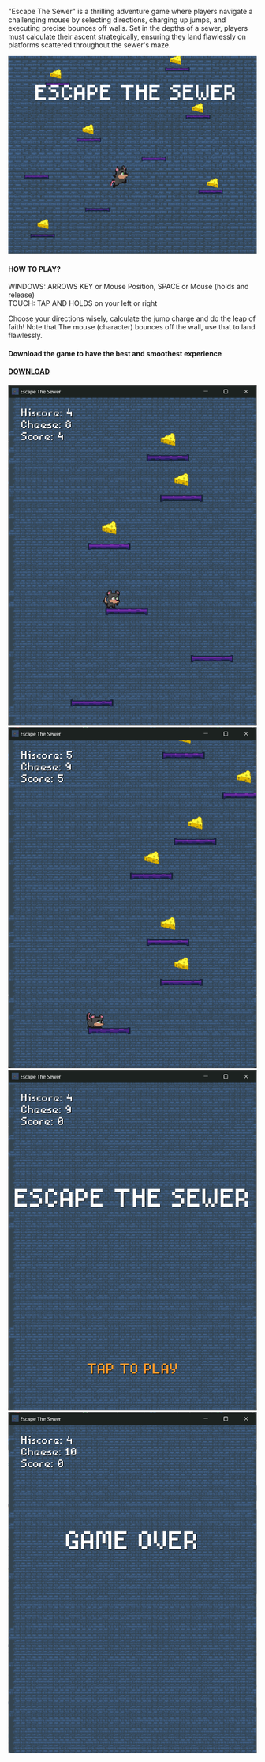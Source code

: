 "Escape The Sewer" is a thrilling adventure game where players navigate a challenging mouse by selecting directions, charging up jumps, and executing precise bounces off walls. Set in the depths of a sewer, players must calculate their ascent strategically, ensuring they land flawlessly on platforms scattered throughout the sewer's maze.

![](EscapeTheSewerBanner.png)

#### **HOW TO PLAY?**

WINDOWS: ARROWS KEY or Mouse Position, SPACE or Mouse (holds and release)  
TOUCH: TAP AND HOLDS on your left or right

Choose your directions wisely, calculate the jump charge and do the leap of faith! Note that The mouse (character) bounces off the wall, use that to land flawlessly.

#### Download the game to have the best and smoothest experience

#### [DOWNLOAD](https://keyyard.itch.io/escape-the-sewer)

![](image%20(3).png) ![](image%20(4).png) ![](image%20(5).png) ![](image%20(6).png)
